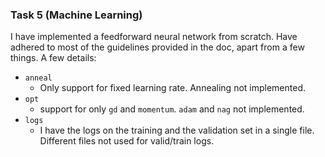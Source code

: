 ### Task 5 (Machine Learning)

I have implemented a feedforward neural network from scratch. Have adhered to most of the guidelines provided in the doc, apart from a few things. A few details:

- `anneal`
    - Only support for fixed learning rate. Annealing not implemented.
- `opt`
    - support for only `gd` and `momentum`. `adam` and `nag` not implemented.
- `logs`
    - I have the logs on the training and the validation set in a single file. Different files not used for valid/train logs.